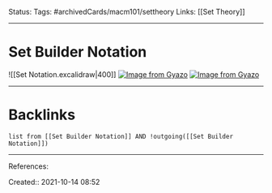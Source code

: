 Status: 
Tags: #archivedCards/macm101/settheory
Links: [[Set Theory]]
___
# Set Builder Notation
![[Set Notation.excalidraw|400]]
[![Image from Gyazo](https://i.gyazo.com/5b5ca1009dee47b59497f4df8c6f32f0.png)](https://gyazo.com/5b5ca1009dee47b59497f4df8c6f32f0)
[![Image from Gyazo](https://i.gyazo.com/5d758d1aad1f12ece9286555ab63f0df.png)](https://gyazo.com/5d758d1aad1f12ece9286555ab63f0df)
___
# Backlinks
```dataview
list from [[Set Builder Notation]] AND !outgoing([[Set Builder Notation]])
```
___
References:

Created:: 2021-10-14 08:52
